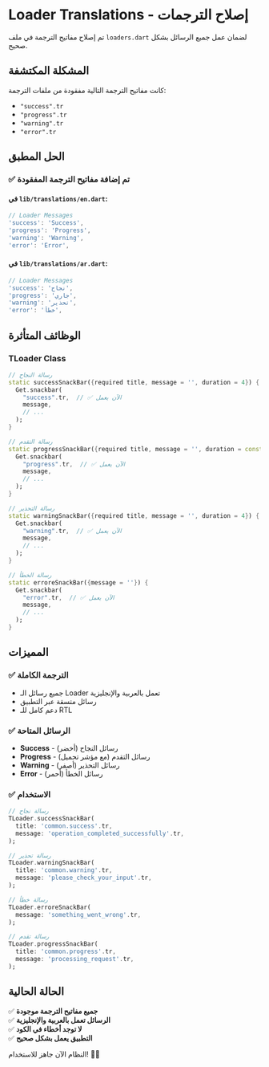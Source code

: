 # Loader Translations - إصلاح الترجمات

تم إصلاح مفاتيح الترجمة في ملف `loaders.dart` لضمان عمل جميع الرسائل بشكل صحيح.

## المشكلة المكتشفة

كانت مفاتيح الترجمة التالية مفقودة من ملفات الترجمة:
- `"success".tr`
- `"progress".tr`
- `"warning".tr`
- `"error".tr`

## الحل المطبق

### ✅ **تم إضافة مفاتيح الترجمة المفقودة**

#### **في `lib/translations/en.dart`:**
```dart
// Loader Messages
'success': 'Success',
'progress': 'Progress',
'warning': 'Warning',
'error': 'Error',
```

#### **في `lib/translations/ar.dart`:**
```dart
// Loader Messages
'success': 'نجاح',
'progress': 'جاري',
'warning': 'تحذير',
'error': 'خطأ',
```

## الوظائف المتأثرة

### **TLoader Class**
```dart
// رسالة النجاح
static successSnackBar({required title, message = '', duration = 4}) {
  Get.snackbar(
    "success".tr,  // ✅ الآن يعمل
    message,
    // ...
  );
}

// رسالة التقدم
static progressSnackBar({required title, message = '', duration = const Duration(seconds: 60)}) {
  Get.snackbar(
    "progress".tr,  // ✅ الآن يعمل
    message,
    // ...
  );
}

// رسالة التحذير
static warningSnackBar({required title, message = '', duration = 4}) {
  Get.snackbar(
    "warning".tr,  // ✅ الآن يعمل
    message,
    // ...
  );
}

// رسالة الخطأ
static erroreSnackBar({message = ''}) {
  Get.snackbar(
    "error".tr,  // ✅ الآن يعمل
    message,
    // ...
  );
}
```

## المميزات

### ✅ **الترجمة الكاملة**
- جميع رسائل الـ Loader تعمل بالعربية والإنجليزية
- رسائل متسقة عبر التطبيق
- دعم كامل للـ RTL

### ✅ **الرسائل المتاحة**
- **Success** - رسائل النجاح (أخضر)
- **Progress** - رسائل التقدم (مع مؤشر تحميل)
- **Warning** - رسائل التحذير (أصفر)
- **Error** - رسائل الخطأ (أحمر)

### ✅ **الاستخدام**
```dart
// رسالة نجاح
TLoader.successSnackBar(
  title: 'common.success'.tr,
  message: 'operation_completed_successfully'.tr,
);

// رسالة تحذير
TLoader.warningSnackBar(
  title: 'common.warning'.tr,
  message: 'please_check_your_input'.tr,
);

// رسالة خطأ
TLoader.erroreSnackBar(
  message: 'something_went_wrong'.tr,
);

// رسالة تقدم
TLoader.progressSnackBar(
  title: 'common.progress'.tr,
  message: 'processing_request'.tr,
);
```

## الحالة الحالية

✅ **جميع مفاتيح الترجمة موجودة**  
✅ **الرسائل تعمل بالعربية والإنجليزية**  
✅ **لا توجد أخطاء في الكود**  
✅ **التطبيق يعمل بشكل صحيح**  

النظام الآن جاهز للاستخدام! 🎉✨


